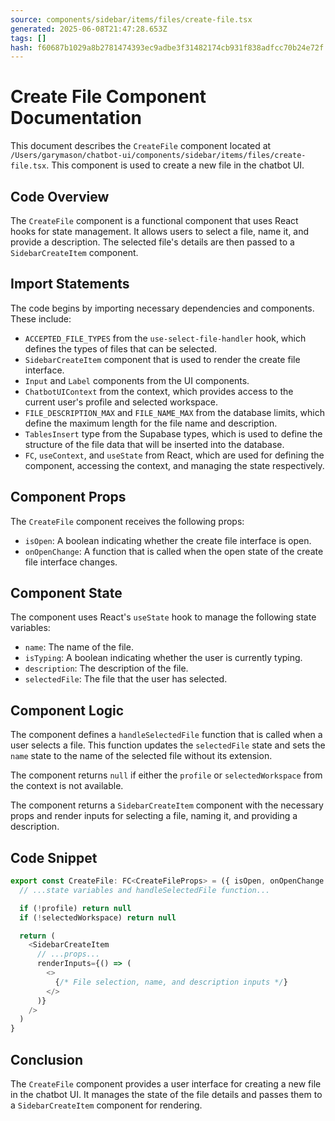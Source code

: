 ```yaml
---
source: components/sidebar/items/files/create-file.tsx
generated: 2025-06-08T21:47:28.653Z
tags: []
hash: f60687b1029a8b2781474393ec9adbe3f31482174cb931f838adfcc70b24e72f
---
```


# Create File Component Documentation

This document describes the `CreateFile` component located at `/Users/garymason/chatbot-ui/components/sidebar/items/files/create-file.tsx`. This component is used to create a new file in the chatbot UI.

## Code Overview

The `CreateFile` component is a functional component that uses React hooks for state management. It allows users to select a file, name it, and provide a description. The selected file's details are then passed to a `SidebarCreateItem` component.

## Import Statements

The code begins by importing necessary dependencies and components. These include:

- `ACCEPTED_FILE_TYPES` from the `use-select-file-handler` hook, which defines the types of files that can be selected.
- `SidebarCreateItem` component that is used to render the create file interface.
- `Input` and `Label` components from the UI components.
- `ChatbotUIContext` from the context, which provides access to the current user's profile and selected workspace.
- `FILE_DESCRIPTION_MAX` and `FILE_NAME_MAX` from the database limits, which define the maximum length for the file name and description.
- `TablesInsert` type from the Supabase types, which is used to define the structure of the file data that will be inserted into the database.
- `FC`, `useContext`, and `useState` from React, which are used for defining the component, accessing the context, and managing the state respectively.

## Component Props

The `CreateFile` component receives the following props:

- `isOpen`: A boolean indicating whether the create file interface is open.
- `onOpenChange`: A function that is called when the open state of the create file interface changes.

## Component State

The component uses React's `useState` hook to manage the following state variables:

- `name`: The name of the file.
- `isTyping`: A boolean indicating whether the user is currently typing.
- `description`: The description of the file.
- `selectedFile`: The file that the user has selected.

## Component Logic

The component defines a `handleSelectedFile` function that is called when a user selects a file. This function updates the `selectedFile` state and sets the `name` state to the name of the selected file without its extension.

The component returns `null` if either the `profile` or `selectedWorkspace` from the context is not available.

The component returns a `SidebarCreateItem` component with the necessary props and render inputs for selecting a file, naming it, and providing a description.

## Code Snippet

```ts
export const CreateFile: FC<CreateFileProps> = ({ isOpen, onOpenChange }) => {
  // ...state variables and handleSelectedFile function...

  if (!profile) return null
  if (!selectedWorkspace) return null

  return (
    <SidebarCreateItem
      // ...props...
      renderInputs={() => (
        <>
          {/* File selection, name, and description inputs */}
        </>
      )}
    />
  )
}
```

## Conclusion

The `CreateFile` component provides a user interface for creating a new file in the chatbot UI. It manages the state of the file details and passes them to a `SidebarCreateItem` component for rendering.